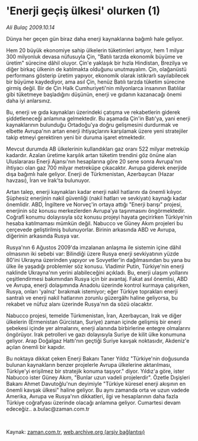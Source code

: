 # 'Enerji geçiş ülkesi' olurken (1)

*Ali Bulaç 2009.10.14*

<tr><td class="metin" colspan="2" style="padding-top: 20px; padding-left: 5px; padding-right: 10px;">Dünya her geçen gün biraz daha enerji kaynaklarına bağımlı hale geliyor.</td></tr><tr><td class="metin" colspan="2" style="padding-top: 20px; padding-left: 5px; padding-right: 10px;"><p>Hem 20 büyük ekonomiye sahip ülkelerin tüketimleri artıyor, hem 1 milyar 300 milyonluk devasa nüfusuyla Çin, "Batılı tarzda ekonomik büyüme ve üretim" sürecine dâhil oluyor. Çin'e yaklaşık bir hızla Hindistan, Brezilya ve diğer birkaç ülkenin de katılmakta olduğunu unutmayalım. Çin, olağanüstü performans gösterip üretim yapıyor, ekonomik olarak istikrarlı sayılabilecek bir büyüme kaydediyor, ama asıl Çin, henüz Batılı tarzda tüketim sürecine girmiş değil. Bir de Çin Halk Cumhuriyeti'nin milyonlarca insanının Batılılar gibi tüketmeye başladığını düşünün, enerji ve gıdanın kazanacağı önemi daha iyi anlarsınız.
<p>Bu, enerji ve gıda kaynakları üzerindeki çatışma ve rekabetlerin giderek şiddetleneceği anlamına gelmektedir. Bu aşamada Çin'in Batı'ya, yani enerji kaynaklarının bulunduğu Ortadoğu'ya doğru gelişmesini durdurmak ve elbette Avrupa'nın artan enerji ihtiyaçlarını karşılamak üzere yeni stratejiler takip etmeyi gerektiren yeni bir duruma işaret etmektedir.
<p>Mevcut durumda AB ülkelerinin kullandıkları gaz oranı 522 milyar metreküp kadardır. Azalan üretime karşılık artan tüketim trendini göz önüne alan Uluslararası Enerji Ajansı'nın hesaplarına göre 20 sene sonra Avrupa'nın ihtiyacı olan gaz 700 milyar metreküpe çıkacaktır. Avrupa giderek enerjide dışa bağımlı hale geliyor. Enerji de Türkmenistan, Azerbaycan (Hazar havzası), İran ve Irak'ta bulunuyor.
<p>Artan talep, enerji kaynakları kadar enerji nakil hatlarını da önemli kılıyor. Şüphesiz enerjinin nakil güvenliği (nakil hatları ve sevkiyatı) kaynağı kadar önemlidir. ABD, İngiltere ve Norveç'in ortaya attığı "Enerji barışı" projesi, enerjinin söz konusu merkezlerden Avrupa'ya taşınmasını öngörmektedir. Coğrafî konumu dolayısıyla söz konusu projeyi hayata geçirirken Türkiye'nin hesaba katılmaması mümkün değil. Nabucco ve Güney Akım projeleri bu çerçevede geliştirilmiş bulunuyorlar. Birinin arkasında ABD ve Avrupa, diğerinin arkasında Rusya var.
<p>Rusya'nın 6 Ağustos 2009'da imzalanan anlaşma ile sistemin içine dâhil olmasının iki sebebi var: Bilindiği üzere Rusya enerji sevkiyatının yüzde 80'ini Ukrayna üzerinden yapıyor ve Sovyetler'in dağılmasından bu yana bu ülke ile yaşadığı problemler söz konusu. Vladimir Putin, Türkiye'nin enerji naklinde Ukrayna'nın yerini alabileceğini açıkladı. Bu, enerji ulaşım yollarını çeşitlendirmesi bakımından Rusya için bir avantaj. Fakat asıl önemlisi, ABD ve Avrupa, enerji dolaşımında Anadolu üzerinde kontrol kurmaya çalışırken, Rusya, onları 'yalnız' bırakmak istemiyor; eğer Türkiye toprakları enerji santralı ve enerji nakil hatlarının zorunlu güzergâhı haline geliyorsa, bu rekabet ve nüfuz alanı üzerinde Rusya'nın da sözü olacaktır.
<p>Nabucco projesi, temelde Türkmenistan, İran, Azerbaycan, Irak ve diğer ülkelerin (Ermenistan Gürcistan, Suriye) zaman içinde gelişmiş bir enerji şebekesi içinde yer almalarını, enerji alanında birbirlerine entegre olmalarını öngörüyor. Irak petrolleri ve gazı dolayısıyla Suriye de kilit ülke konumuna geliyor. Arap Doğalgaz Hattı'nın geçtiği Suriye kavşak noktasıdır, Akdeniz'e açılan önemli bir kapıdır.
<p>Bu noktaya dikkat çeken Enerji Bakanı Taner Yıldız "Türkiye'nin doğusunda bulunan kaynakların benzer projelerle Avrupa ülkelerine aktarılması, Türkiye'yi erişilmez bir stratejik konuma taşıyor." diyor. Yıldız'a göre, ister Nabucco ister Güney Akım, "Bunlar uzun vadeli projelerdir". Özetle Dışişleri Bakanı Ahmet Davutoğlu'nun deyimiyle "Türkiye küresel enerji akışının en önemli kavşak ülkesi" haline geliyor. Bu aynı zamanda orta ve uzun vadede Amerika, Avrupa ve Rusya'nın dikkatleri, ilgi ve hesaplarının daha fazla Türkiye coğrafyası üzerinde olacağı anlamına geliyor. Cumartesi devam edeceğiz.. a.bulac@zaman.com.tr
<p><br/></p></p></p></p></p></p></p></p></td></tr>

Kaynak: [zaman.com.tr](http://zaman.com.tr/yazar.do?yazino=903119), [web.archive.org (arşiv bağlantısı)](http://web.archive.org/web/20091025102057/http://www.zaman.com.tr:80/yazar.do?yazino=903119)
